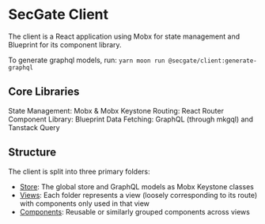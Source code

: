 # SecGate Client

The client is a React application using Mobx for state management and Blueprint for its component library.

To generate graphql models, run: `yarn moon run @secgate/client:generate-graphql`

## Core Libraries

State Management: Mobx & Mobx Keystone
Routing: React Router
Component Library: Blueprint
Data Fetching: GraphQL (through mkgql) and Tanstack Query

## Structure

The client is split into three primary folders:

- [Store](./src/store): The global store and GraphQL models as Mobx Keystone classes
- [Views](./src/views): Each folder represents a view (loosely corresponding to its route) with components only used in that view
- [Components](./src/components): Reusable or similarly grouped components across views
